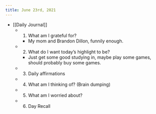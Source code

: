 ```yaml
---
title: June 23rd, 2021
---
```


- [[Daily Journal]]
	 - 1. What am I grateful for?
		 - My mom and Brandon Dillon, funnily enough.

	 - 2. What do I want today’s highlight to be?
		 - Just get some good studying in, maybe play some games, should probably buy some games. 

	 - 3. Daily affirmations

	 - 4. What am I thinking of? (Brain dumping)

	 - 5. What am I worried about?

	 - 6. Day Recall
